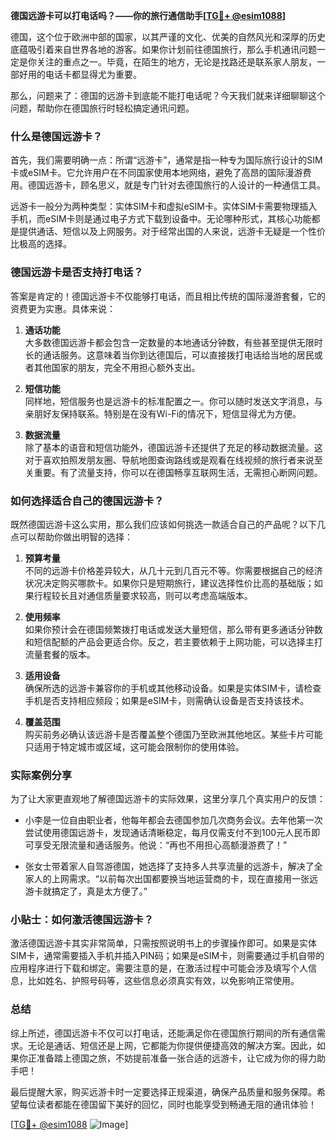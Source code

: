 **德国远游卡可以打电话吗？——你的旅行通信助手[[TG💪+ @esim1088](https://t.me/s/esim1088)]**

德国，这个位于欧洲中部的国家，以其严谨的文化、优美的自然风光和深厚的历史底蕴吸引着来自世界各地的游客。如果你计划前往德国旅行，那么手机通讯问题一定是你关注的重点之一。毕竟，在陌生的地方，无论是找路还是联系家人朋友，一部好用的电话卡都显得尤为重要。

那么，问题来了：德国的远游卡到底能不能打电话呢？今天我们就来详细聊聊这个问题，帮助你在德国旅行时轻松搞定通讯问题。

### 什么是德国远游卡？

首先，我们需要明确一点：所谓“远游卡”，通常是指一种专为国际旅行设计的SIM卡或eSIM卡。它允许用户在不同国家使用本地网络，避免了高昂的国际漫游费用。德国远游卡，顾名思义，就是专门针对去德国旅行的人设计的一种通信工具。

远游卡一般分为两种类型：实体SIM卡和虚拟eSIM卡。实体SIM卡需要物理插入手机，而eSIM卡则是通过电子方式下载到设备中。无论哪种形式，其核心功能都是提供通话、短信以及上网服务。对于经常出国的人来说，远游卡无疑是一个性价比极高的选择。

### 德国远游卡是否支持打电话？

答案是肯定的！德国远游卡不仅能够打电话，而且相比传统的国际漫游套餐，它的资费更为实惠。具体来说：

1. **通话功能**  
   大多数德国远游卡都会包含一定数量的本地通话分钟数，有些甚至提供无限时长的通话服务。这意味着当你到达德国后，可以直接拨打电话给当地的居民或者其他国家的朋友，完全不用担心额外支出。

2. **短信功能**  
   同样地，短信服务也是远游卡的标准配置之一。你可以随时发送文字消息，与亲朋好友保持联系。特别是在没有Wi-Fi的情况下，短信显得尤为方便。

3. **数据流量**  
   除了基本的语音和短信功能外，德国远游卡还提供了充足的移动数据流量。这对于喜欢拍照发朋友圈、导航地图查询路线或是观看在线视频的旅行者来说至关重要。有了流量支持，你可以在德国畅享互联网生活，无需担心断网问题。

### 如何选择适合自己的德国远游卡？

既然德国远游卡这么实用，那么我们应该如何挑选一款适合自己的产品呢？以下几点可以帮助你做出明智的选择：

1. **预算考量**  
   不同的远游卡价格差异较大，从几十元到几百元不等。你需要根据自己的经济状况决定购买哪款卡。如果你只是短期旅行，建议选择性价比高的基础版；如果行程较长且对通信质量要求较高，则可以考虑高端版本。

2. **使用频率**  
   如果你预计会在德国频繁拨打电话或发送大量短信，那么带有更多通话分钟数和短信配额的产品会更适合你。反之，若主要依赖于上网功能，可以选择主打流量套餐的版本。

3. **适用设备**  
   确保所选的远游卡兼容你的手机或其他移动设备。如果是实体SIM卡，请检查手机是否支持相应频段；如果是eSIM卡，则需确认设备是否支持该技术。

4. **覆盖范围**  
   购买前务必确认该远游卡是否覆盖整个德国乃至欧洲其他地区。某些卡片可能只适用于特定城市或区域，这可能会限制你的使用体验。

### 实际案例分享

为了让大家更直观地了解德国远游卡的实际效果，这里分享几个真实用户的反馈：

- 小李是一位自由职业者，他每年都会去德国参加几次商务会议。去年他第一次尝试使用德国远游卡，发现通话清晰稳定，每月仅需支付不到100元人民币即可享受无限流量和通话服务。他说：“再也不用担心高额漫游费了！”
  
- 张女士带着家人自驾游德国，她选择了支持多人共享流量的远游卡，解决了全家人的上网需求。“以前每次出国都要换当地运营商的卡，现在直接用一张远游卡就搞定了，真是太方便了。”

### 小贴士：如何激活德国远游卡？

激活德国远游卡其实非常简单，只需按照说明书上的步骤操作即可。如果是实体SIM卡，通常需要插入手机并插入PIN码；如果是eSIM卡，则需要通过手机自带的应用程序进行下载和绑定。需要注意的是，在激活过程中可能会涉及填写个人信息，比如姓名、护照号码等，这些信息必须真实有效，以免影响正常使用。

### 总结

综上所述，德国远游卡不仅可以打电话，还能满足你在德国旅行期间的所有通信需求。无论是通话、短信还是上网，它都能为你提供便捷高效的解决方案。因此，如果你正准备踏上德国之旅，不妨提前准备一张合适的远游卡，让它成为你的得力助手吧！

最后提醒大家，购买远游卡时一定要选择正规渠道，确保产品质量和服务保障。希望每位读者都能在德国留下美好的回忆，同时也能享受到畅通无阻的通讯体验！

[[TG💪+ @esim1088](https://t.me/s/esim1088) ![Image](https://i.postimg.cc/4NQfJmqS/Snipaste-2025-05-13-00-14-12.png)]